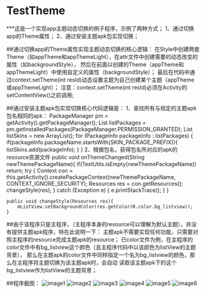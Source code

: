 # TestTheme
***这是一个实现app主题动态切换的例子程序，示例了两种方式；
	1、通过切换app的Theme属性；
	2、通过安装主题apk包实现切换；
	
##通过切换app的Theme属性实现主题动态切换的核心逻辑：
	在Style中创建两套Theme（如appTheme和appThemeLight），在attr文件中创建需要的动态改变的属性（如backgroundStyle），
	然后在前面以创建的Theme（appTheme和appThemeLight）中使用自定义的属性（backgroundStyle）；
	最后在代码中通过context.setTheme(int resId)动态设置主题为自己创建某个主题（appTheme或appThemeLight）；
	注意：context.setTheme(int resId)必须在Activity的setContentView()之前调用;
	
##通过安装主题apk包实现切换核心代码逻辑是：
	1、查找所有与规定的主题apk包名相同的apk：
	PackageManager pm = getActivity().getPackageManager();
				List<PackageInfo> listPackages = pm.getInstalledPackages(PackageManager.PERMISSION_GRANTED);
				List<PackageInfo> listSkins = new ArrayList<PackageInfo>();
				for (PackageInfo packageInfo : listPackages) {
					if(packageInfo.packageName.startsWith(SKIN_PACKAGE_PREFIX)){
						listSkins.add(packageInfo);
					}
				}
	2、根据包名，获得包名所对应的apk的resource资源文件
	public void onThemeChanged(String newThemePackageName){
			if(TextUtils.isEmpty(newThemePackageName)) return;
			try {
				Context con = this.getActivity().createPackageContext(newThemePackageName, CONTEXT_IGNORE_SECURITY);
				Resources res = con.getResources();
				changeStyle(res);
			} catch (Exception e) {
				e.printStackTrace();
			}
		}
		
	public void changeStyle(Resources res){
		mListView.setBackgroundColor(res.getColor(R.color.bg_listview));
	}
	
##由于该程序只是主程序，（主程序本身的resource可以理解为默认主题），并没有提供主题apk程序，特在此说明一下：
	主题apk不需要实现任何功能，只需要对照主程序的resource完成主题apk的resource；
	已color文件为例，在主程序的color文件中有bg_listview这个颜色（且主程序代码中以该颜色为listView的主题背景），
	那么在主题apk的color文件中同样指定一个名为bg_listview的颜色，那么在主程序将主题切换为该主题apk时，会自动
	读取该主题apk下的这个bg_listview作为listView的主题背景；
	
	
##程序截图：
![image1](https://github.com/ZhangSir/TestTheme/blob/master/Screenshot_2015-11-26-12-02-54.jpeg)
![image2](https://github.com/ZhangSir/TestTheme/blob/master/Screenshot_2015-11-26-12-03-03.jpeg)
![image3](https://github.com/ZhangSir/TestTheme/blob/master/Screenshot_2015-11-26-12-03-12.jpeg)
![image4](https://github.com/ZhangSir/TestTheme/blob/master/Screenshot_2015-11-25-16-49-35.jpeg)
![image5](https://github.com/ZhangSir/TestTheme/blob/master/Screenshot_2015-11-25-16-49-44.jpeg)
![image6](https://github.com/ZhangSir/TestTheme/blob/master/Screenshot_2015-11-25-16-49-54.jpeg)